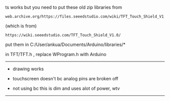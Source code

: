 ts works but you need to put these old zip libraries from 
```
web.archive.org/https://files.seeedstudio.com/wiki/TFT_Touch_Shield_V1.0/res/TFT_TouchScreen_for_Arduino_1.0.zip
```

(which is from)
```
https://wiki.seeedstudio.com/TFT_Touch_Shield_V1.0/
```


put them in C:/User/ankua/Documents/Arduino/libraries/*

in TFT/TFT.h , replace WProgram.h with Arduino


---


- drawing works
- touchscreen doesn't bc analog pins are broken off

- not using bc this is dim and uses alot of power, wtv

---
